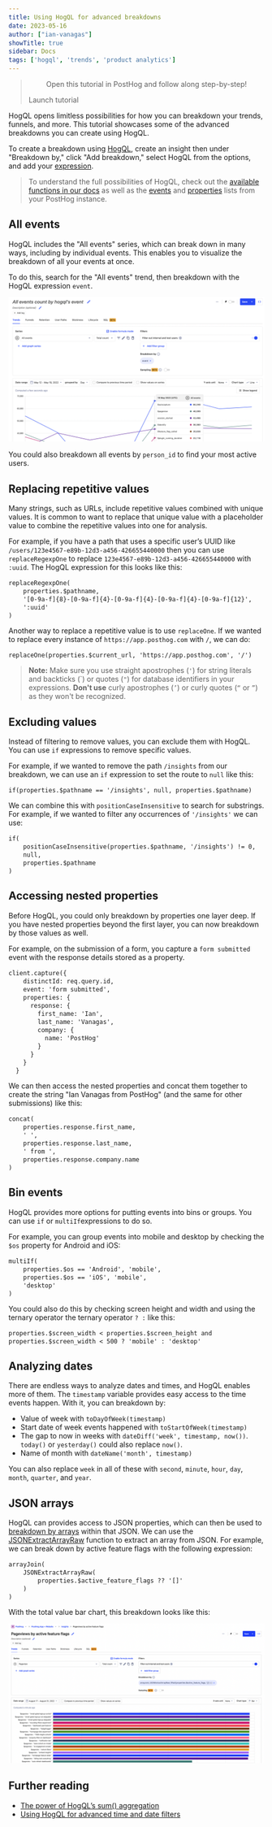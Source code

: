 ```yaml
---
title: Using HogQL for advanced breakdowns
date: 2023-05-16
author: ["ian-vanagas"]
showTitle: true
sidebar: Docs
tags: ['hogql', 'trends', 'product analytics']
---    
```


> <p align="center">Open this tutorial in PostHog and follow along step-by-step!</p> <CallToAction href="https://app.posthog.com/#panel=docs:/tutorials/hogql-breakdowns" size="sm" className="mt-auto self-start sm:w-auto !w-full">Launch tutorial</CallToAction>

HogQL opens limitless possibilities for how you can breakdown your trends, funnels, and more. This tutorial showcases some of the advanced breakdowns you can create using HogQL.

To create a breakdown using [HogQL](/docs/product-analytics/hogql), create an insight then under "Breakdown by," click "Add breakdown," select HogQL from the options, and add your [expression](/docs/hogql/expressions).

> To understand the full possibilities of HogQL, check out the [available functions in our docs](/docs/product-analytics/hogql#supported-clickhouse-functions) as well as the [events](https://app.posthog.com/data-management/events) and [properties](https://app.posthog.com/data-management/properties) lists from your PostHog instance.

## All events

HogQL includes the "All events" series, which can break down in many ways, including by individual events. This enables you to visualize the breakdown of all your events at once. 

To do this, search for the "All events" trend, then breakdown with the HogQL expression `event`.

![Events](../images/tutorials/hogql-breakdowns/events.png)

You could also breakdown all events by `person_id` to find your most active users.

## Replacing repetitive values

Many strings, such as URLs, include repetitive values combined with unique values. It is common to want to replace that unique value with a placeholder value to combine the repetitive values into one for analysis.

For example, if you have a path that uses a specific user’s UUID like `/users/123e4567-e89b-12d3-a456-426655440000` then you can use `replaceRegexpOne` to replace `123e4567-e89b-12d3-a456-426655440000` with `:uuid`. The HogQL expression for this looks like this:

```
replaceRegexpOne(
	properties.$pathname,
	'[0-9a-f]{8}-[0-9a-f]{4}-[0-9a-f]{4}-[0-9a-f]{4}-[0-9a-f]{12}',
	':uuid'
)
```

Another way to replace a repetitive value is to use `replaceOne`. If we wanted to replace every instance of `https://app.posthog.com` with `/`, we can do:

```
replaceOne(properties.$current_url, 'https://app.posthog.com', '/')
```

> **Note:** Make sure you use straight apostrophes (`'`) for string literals and backticks (\`) or quotes (`"`) for database identifiers in your expressions. **Don't use** curly apostrophes (`’`) or curly quotes (`“` or `”`) as they won't be recognized.

## Excluding values

Instead of filtering to remove values, you can exclude them with HogQL. You can use `if` expressions to remove specific values.

For example, if we wanted to remove the path `/insights` from our breakdown, we can use an `if` expression to set the route to `null` like this:

```
if(properties.$pathname == '/insights', null, properties.$pathname)
```

We can combine this with `positionCaseInsensitive` to search for substrings. For example, if we wanted to filter any occurrences of `'/insights'` we can use:

```
if(
	positionCaseInsensitive(properties.$pathname, '/insights') != 0,
	null,
	properties.$pathname
)
```

## Accessing nested properties

Before HogQL, you could only breakdown by properties one layer deep. If you have nested properties beyond the first layer, you can now breakdown by those values as well.

For example, on the submission of a form, you capture a `form submitted` event with the response details stored as a property.

```node
client.capture({
    distinctId: req.query.id,
    event: 'form submitted',
    properties: {
      response: {
        first_name: 'Ian',
        last_name: 'Vanagas',
        company: {
          name: 'PostHog'
        }
      }
    }
  }
```

We can then access the nested properties and concat them together to create the string "Ian Vanagas from PostHog" (and the same for other submissions) like this:

```
concat(
	properties.response.first_name,
	' ',
	properties.response.last_name, 
	' from ',
	properties.response.company.name
)
```

## Bin events

HogQL provides more options for putting events into bins or groups. You can use `if` or `multiIf`expressions to do so.

For example, you can group events into mobile and desktop by checking the `$os` property for Android and iOS:

```
multiIf(
	properties.$os == 'Android', 'mobile',
	properties.$os == 'iOS', 'mobile', 
	'desktop'
)
```

You could also do this by checking screen height and width and using the ternary operator the ternary operator `? :` like this:

```
properties.$screen_width < properties.$screen_height and properties.$screen_width < 500 ? 'mobile' : 'desktop'
```

## Analyzing dates

There are endless ways to analyze dates and times, and HogQL enables more of them. The `timestamp` variable provides easy access to the time events happen. With it, you can breakdown by:

- Value of week with `toDayOfWeek(timestamp)`
- Start date of week events happened with `toStartOfWeek(timestamp)`
- The gap to now in weeks with `dateDiff('week', timestamp, now())`. `today()` or `yesterday()` could also replace `now()`.
- Name of month with `dateName('month', timestamp)`

You can also replace `week` in all of these with `second`, `minute`, `hour`, `day`, `month`, `quarter`, and `year`.

## JSON arrays

HogQL can provides access to JSON properties, which can then be used to [breakdown by arrays](/tutorials/array-filter-breakdown) within that JSON. We can use the [JSONExtractArrayRaw](https://clickhouse.com/docs/en/sql-reference/functions/json-functions#jsonextractarrayrawjson-indices_or_keys) function to extract an array from JSON. For example, we can break down by active feature flags with the following expression:

```
arrayJoin(
	JSONExtractArrayRaw(
		properties.$active_feature_flags ?? '[]'
	)
)
```

With the total value bar chart, this breakdown looks like this:

![Array](../images/tutorials/hogql-breakdowns/array.png)

## Further reading

- [The power of HogQL’s sum() aggregation](/tutorials/hogql-sum-aggregation)
- [Using HogQL for advanced time and date filters](/tutorials/hogql-date-time-filters)
